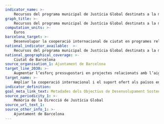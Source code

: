 ```yaml
---
indicator_name: >-
    Recursos del programa municipal de Justícia Global destinats a la millora de la provisió d’aigua i de sanejament
graph_title: >-
    Recursos del programa municipal de Justícia Global destinats a la millora de la provisió d’aigua i de sanejament
computation_units: >-
    Euros 
barcelona_target: >-
    Desenvolupar la cooperació internacional de ciutat en programes relacionats amb l’aigua i el sanejament
national_indicator_available:  >-
    Recursos del programa municipal de Justícia Global destinats a la millora de la provisió d’aigua i de sanejament
national_geographical_coverage: >-
    Ciutat de Barcelona
source_organisation_1: Ajuntament de Barcelona
target_line_2030: >-
    Augmentar l’esforç pressupostari en projectes relacionats amb l’aigua i el sanejament de ciutats sòcies ubicades en països receptors d’Ajut Oficial al Desenvolupament, especialment aquells projectes relacionats amb la gestió eficient i sostenible del cicle de l’aigua en contextos urbans i metropolitans 
target_name: >-
    Ampliar la cooperació internacional i el suport ofert als països en desenvolupament per a la capacitació en matèria d’activitats i programes relatius a l’aigua i el sanejament, incloent la provisió i l’emmagatzematge d’aigua, la dessalinització, l’aprofitament eficient dels recursos hídrics, el tractament d’aigües residuals i les tecnologies de reciclatge i reutilització
indicator_definition:
goal_meta_link_text: Metadades dels Objectius de Desenvolupament Sostenible de les Nacions Unides (pdf 894kB)
source_periodicity_1: >-
    Memòria de la Direcció de Justícia Global
source_url_text_1: 
source_other_info_1: >-
    Ajuntament de Barcelona
---
```


